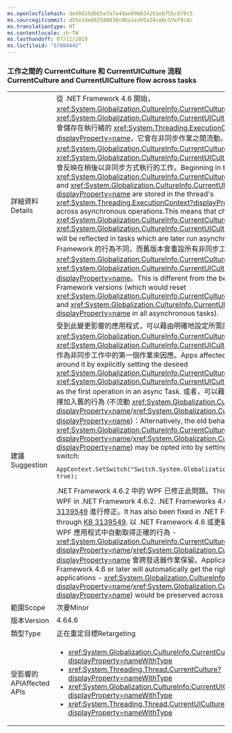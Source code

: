 ```yaml
---
ms.openlocfilehash: de40d16dbb5e7a7a49ae0988342b3eb75bc078c5
ms.sourcegitcommit: d55e14eb63588830c0ba1ea95a24ce6c57ef8c8c
ms.translationtype: HT
ms.contentlocale: zh-TW
ms.lasthandoff: 07/11/2019
ms.locfileid: "67804442"
---
```

### <a name="currentculture-and-currentuiculture-flow-across-tasks"></a><span data-ttu-id="46436-101">工作之間的 CurrentCulture 和 CurrentUICulture 流程</span><span class="sxs-lookup"><span data-stu-id="46436-101">CurrentCulture and CurrentUICulture flow across tasks</span></span>

|   |   |
|---|---|
|<span data-ttu-id="46436-102">詳細資料</span><span class="sxs-lookup"><span data-stu-id="46436-102">Details</span></span>|<span data-ttu-id="46436-103">從 .NET Framework 4.6 開始，<xref:System.Globalization.CultureInfo.CurrentCulture?displayProperty=name> 和 <xref:System.Globalization.CultureInfo.CurrentUICulture?displayProperty=name> 會儲存在執行緒的 <xref:System.Threading.ExecutionContext?displayProperty=name>，它會在非同步作業之間流動。這表示變更 <xref:System.Globalization.CultureInfo.CurrentCulture?displayProperty=name> 或 <xref:System.Globalization.CultureInfo.CurrentUICulture?displayProperty=name> 會反映在稍後以非同步方式執行的工作。</span><span class="sxs-lookup"><span data-stu-id="46436-103">Beginning in the .NET Framework 4.6, <xref:System.Globalization.CultureInfo.CurrentCulture?displayProperty=name> and <xref:System.Globalization.CultureInfo.CurrentUICulture?displayProperty=name> are stored in the thread's <xref:System.Threading.ExecutionContext?displayProperty=name>, which flows across asynchronous operations.This means that changes to <xref:System.Globalization.CultureInfo.CurrentCulture?displayProperty=name> or <xref:System.Globalization.CultureInfo.CurrentUICulture?displayProperty=name> will be reflected in tasks which are later run asynchronously.</span></span> <span data-ttu-id="46436-104">這與舊版 .NET Framework 的行為不同，而舊版本會重設所有非同步工作中的 <xref:System.Globalization.CultureInfo.CurrentCulture?displayProperty=name> 和 <xref:System.Globalization.CultureInfo.CurrentUICulture?displayProperty=name>。</span><span class="sxs-lookup"><span data-stu-id="46436-104">This is different from the behavior of previous .NET Framework versions (which would reset <xref:System.Globalization.CultureInfo.CurrentCulture?displayProperty=name> and <xref:System.Globalization.CultureInfo.CurrentUICulture?displayProperty=name> in all asynchronous tasks).</span></span>|
|<span data-ttu-id="46436-105">建議</span><span class="sxs-lookup"><span data-stu-id="46436-105">Suggestion</span></span>|<span data-ttu-id="46436-106">受到此變更影響的應用程式，可以藉由明確地設定所需的 <xref:System.Globalization.CultureInfo.CurrentCulture?displayProperty=name> 或 <xref:System.Globalization.CultureInfo.CurrentUICulture?displayProperty=name> 作為非同步工作中的第一個作業來因應。</span><span class="sxs-lookup"><span data-stu-id="46436-106">Apps affected by this change may work around it by explicitly setting the desired <xref:System.Globalization.CultureInfo.CurrentCulture?displayProperty=name> or <xref:System.Globalization.CultureInfo.CurrentUICulture?displayProperty=name> as the first operation in an async Task.</span></span> <span data-ttu-id="46436-107">或者，可以藉由設定下列相容性參數，以選擇加入舊的行為 (不流動 <xref:System.Globalization.CultureInfo.CurrentCulture?displayProperty=name>/<xref:System.Globalization.CultureInfo.CurrentUICulture?displayProperty=name>)：</span><span class="sxs-lookup"><span data-stu-id="46436-107">Alternatively, the old behavior (of not flowing <xref:System.Globalization.CultureInfo.CurrentCulture?displayProperty=name>/<xref:System.Globalization.CultureInfo.CurrentUICulture?displayProperty=name>) may be opted into by setting the following compatibility switch:</span></span><pre><code class="lang-csharp">AppContext.SetSwitch(&quot;Switch.System.Globalization.NoAsyncCurrentCulture&quot;, true);&#13;&#10;</code></pre><span data-ttu-id="46436-108">.NET Framework 4.6.2 中的 WPF 已修正此問題。</span><span class="sxs-lookup"><span data-stu-id="46436-108">This issue has been fixed by WPF in .NET Framework 4.6.2.</span></span> <span data-ttu-id="46436-109">.NET Frameworks 4.6、4.6.1 也已透過 [KB 3139549](https://support.microsoft.com/kb/3139549) 進行修正。</span><span class="sxs-lookup"><span data-stu-id="46436-109">It has also been fixed in .NET Frameworks 4.6, 4.6.1 through [KB 3139549](https://support.microsoft.com/kb/3139549).</span></span> <span data-ttu-id="46436-110">以 .NET Framework 4.6 或更新版本為目標的應用程式將在 WPF 應用程式中自動取得正確的行為 - <xref:System.Globalization.CultureInfo.CurrentCulture?displayProperty=name>/<xref:System.Globalization.CultureInfo.CurrentUICulture?displayProperty=name> 會跨發送器作業保留。</span><span class="sxs-lookup"><span data-stu-id="46436-110">Applications targeting .NET Framework 4.6 or later will automatically get the right behavior in WPF applications - <xref:System.Globalization.CultureInfo.CurrentCulture?displayProperty=name>/<xref:System.Globalization.CultureInfo.CurrentUICulture?displayProperty=name>) would be preserved across Dispatcher operations.</span></span>|
|<span data-ttu-id="46436-111">範圍</span><span class="sxs-lookup"><span data-stu-id="46436-111">Scope</span></span>|<span data-ttu-id="46436-112">次要</span><span class="sxs-lookup"><span data-stu-id="46436-112">Minor</span></span>|
|<span data-ttu-id="46436-113">版本</span><span class="sxs-lookup"><span data-stu-id="46436-113">Version</span></span>|<span data-ttu-id="46436-114">4.6</span><span class="sxs-lookup"><span data-stu-id="46436-114">4.6</span></span>|
|<span data-ttu-id="46436-115">類型</span><span class="sxs-lookup"><span data-stu-id="46436-115">Type</span></span>|<span data-ttu-id="46436-116">正在重定目標</span><span class="sxs-lookup"><span data-stu-id="46436-116">Retargeting</span></span>|
|<span data-ttu-id="46436-117">受影響的 API</span><span class="sxs-lookup"><span data-stu-id="46436-117">Affected APIs</span></span>|<ul><li><xref:System.Globalization.CultureInfo.CurrentCulture?displayProperty=nameWithType></li><li><xref:System.Threading.Thread.CurrentCulture?displayProperty=nameWithType></li><li><xref:System.Globalization.CultureInfo.CurrentUICulture?displayProperty=nameWithType></li><li><xref:System.Threading.Thread.CurrentUICulture?displayProperty=nameWithType></li></ul>|

